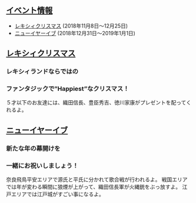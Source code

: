 <a id="index"></a>
## <a href="#index">イベント情報</a>
* [レキシィクリスマス](#anchor1)
(2018年11月8日〜12月25日)
* [ニューイヤーイブ](#anchor2)
(2018年12月31日〜2019年1月1日)


<a id="anchor1"></a>
## <a href="#anchor1">レキシィクリスマス</a>  
<!--この下に第1章の内容を書きます。-->
### レキシィランドならではの
### ファンタジックで”Happiest”なクリスマス！
５才以下のお友達には、織田信長、豊臣秀吉、徳川家康がプレゼントを配ってくれるよ。
<!--この上に第1章の内容を書きます。-->



<a id="anchor2"></a>
## <a href="#anchor2">ニューイヤーイブ</a>
<!--この下に第2章の内容を書きます。-->
### 新たな年の幕開けを
### 一緒にお祝いしましょう！
奈良飛鳥平安エリアで源氏と平氏に分かれて歌合戦が行われるよ。
戦国エリアでは年が変わる瞬間に狼煙が上がって、織田信長軍が火縄銃をぶっ放すよ。
江戸エリアでは江戸城がすごい事になるよ。
<!--この上に第2章の内容を書きます。-->
